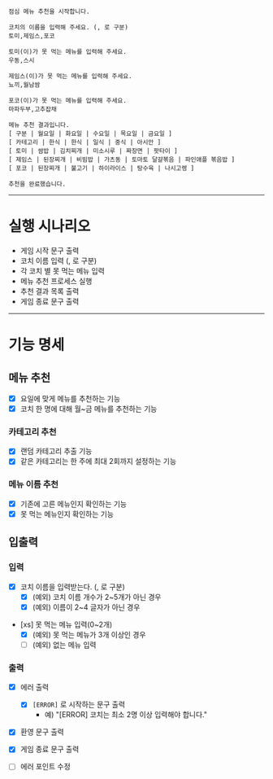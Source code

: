 ```text
점심 메뉴 추천을 시작합니다.

코치의 이름을 입력해 주세요. (, 로 구분)
토미,제임스,포코

토미(이)가 못 먹는 메뉴를 입력해 주세요.
우동,스시

제임스(이)가 못 먹는 메뉴를 입력해 주세요.
뇨끼,월남쌈

포코(이)가 못 먹는 메뉴를 입력해 주세요.
마파두부,고추잡채

메뉴 추천 결과입니다.
[ 구분 | 월요일 | 화요일 | 수요일 | 목요일 | 금요일 ]
[ 카테고리 | 한식 | 한식 | 일식 | 중식 | 아시안 ]
[ 토미 | 쌈밥 | 김치찌개 | 미소시루 | 짜장면 | 팟타이 ]
[ 제임스 | 된장찌개 | 비빔밥 | 가츠동 | 토마토 달걀볶음 | 파인애플 볶음밥 ]
[ 포코 | 된장찌개 | 불고기 | 하이라이스 | 탕수육 | 나시고렝 ]

추천을 완료했습니다.
```


---

# 실행 시나리오

- 게임 시작 문구 출력
- 코치 이름 입력 (, 로 구분)
- 각 코치 별 못 먹는 메뉴 입력
- 메뉴 추천 프로세스 실행
- 추천 결과 목록 출력
- 게임 종료 문구 출력

---

# 기능 명세

## 메뉴 추천

- [x] 요일에 맞게 메뉴를 추천하는 기능
- [x] 코치 한 명에 대해 월~금 메뉴를 추천하는 기능

### 카테고리 추천

- [x] 랜덤 카테고리 추출 기능
- [x] 같은 카테고리는 한 주에 최대 2회까지 설정하는 기능

### 메뉴 이름 추천

- [x] 기존에 고른 메뉴인지 확인하는 기능
- [x] 못 먹는 메뉴인지 확인하는 기능

## 입출력

### 입력

- [x] 코치 이름을 입력받는다. (, 로 구분)
  - [x] (예외) 코치 이름 개수가 2~5개가 아닌 경우 
  - [x] (예외) 이름이 2~4 글자가 아닌 경우
- [xs] 못 먹는 메뉴 입력(0~2개)
  - [x] (예외) 못 먹는 메뉴가 3개 이상인 경우
  - [ ] (예외) 없는 메뉴 입력

### 출력

- [x] 에러 출력
  - [x] `[ERROR]` 로 시작하는 문구 출력
    - 예) "[ERROR] 코치는 최소 2명 이상 입력해야 합니다."
- [x] 환영 문구 출력
- [x] 게임 종료 문구 출력

- [ ] 에러 포인트 수정